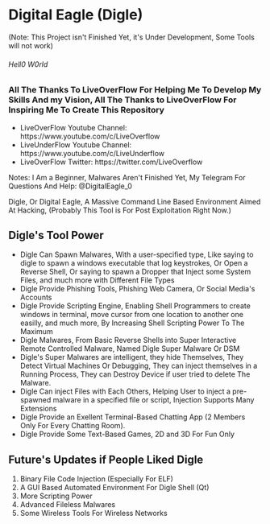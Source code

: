 <h1> Digital Eagle (Digle) </h1> (Note: This Project isn't Finished Yet, it's Under Development, Some Tools will not work)
<h6> Hell0 W0rld </h6>
<h3> All The Thanks To LiveOverFlow For Helping Me To Develop My Skills And my Vision, All The Thanks to LiveOverFlow For Inspiring Me To Create This Repository</h3>
<ul>
  <li>LiveOverFlow  Youtube Channel: https://www.youtube.com/c/LiveOverflow</li>
  <li>LiveUnderFlow Youtube Channel: https://www.youtube.com/c/LiveUnderflow</li>
  <li>LiveOverFlow Twitter:          https://twitter.com/LiveOverflow </li>
</ul>

Notes: I Am a Beginner, Malwares Aren't Finished Yet, My Telegram For Questions And Help: @DigitalEagle_0

Digle, Or Digital Eagle, A Massive Command Line Based Environment Aimed At Hacking, (Probably This Tool is For Post Exploitation Right Now.)


<h2>Digle's Tool Power</h2>
<ul>
  <li> Digle Can Spawn Malwares, With a user-specified type, Like saying to digle to spawn a windows executable that log keystrokes, Or Open a Reverse Shell, Or saying to spawn a Dropper that Inject some System Files, and much more with Different File Types</h4>
  </li>
  <li> Digle Provide Phishing Tools, Phishing Web Camera, Or Social Media's Accounts</li>
  <li> Digle Provide Scripting Engine, Enabling Shell Programmers to create windows in terminal, move cursor from one location to another one easilly, and much more, By Increasing Shell Scripting Power To The Maximum</li>
  <li> Digle Malwares, From Basic Reverse Shells into Super Interactive Remote Controlled Malware, Named Digle Super Malware Or DSM</li>
  <li> Digle's Super Malwares are intelligent, they hide Themselves, They Detect Virtual Machines Or Debugging, They can inject themselves in a Running Process, They can Destroy Device if user tried to delete The Malware.</li>
  <li> Digle Can inject Files with Each Others, Helping User to inject a pre-spawned malware in a specified file or script, Injection Supports Many Extensions</li>
  <li> Digle Provide an Exellent Terminal-Based Chatting App (2 Members Only For Every Chatting Room).</li>
  <li> Digle Provide Some Text-Based Games, 2D and 3D For Fun Only</li>
</ul>
<h2>Future's Updates if People Liked Digle</h2>
<ol>
  <li> Binary File Code Injection (Especially For ELF)</li>
  <li> A GUI Based Automated Environment For Digle Shell (Qt)</li>
  <li> More Scripting Power</li>
  <li> Advanced Fileless Malwares</li>
  <li> Some Wireless Tools For Wireless Networks</li>
</ol>
